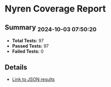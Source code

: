 # Nyren Coverage Report
## Summary <sub>2024-10-03 07:50:20</sub>
- **Total Tests:** 97
- **Passed Tests:** 97
- **Failed Tests:** 0
## Details
- [Link to JSON results](nyren-tests-results.json)
